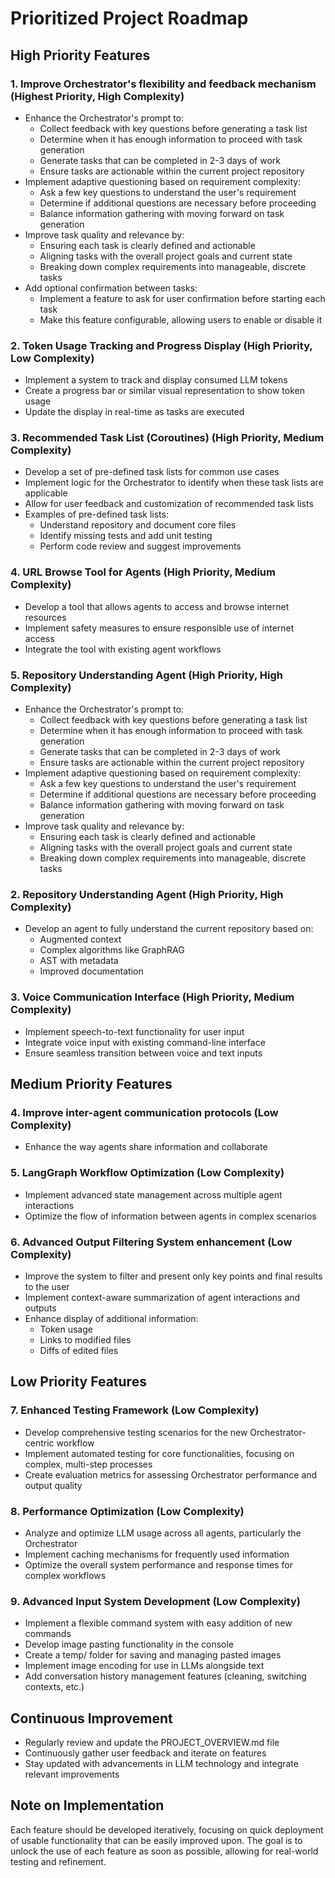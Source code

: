 # Prioritized Project Roadmap

## High Priority Features

### 1. Improve Orchestrator's flexibility and feedback mechanism (Highest Priority, High Complexity)
- Enhance the Orchestrator's prompt to:
  - Collect feedback with key questions before generating a task list
  - Determine when it has enough information to proceed with task generation
  - Generate tasks that can be completed in 2-3 days of work
  - Ensure tasks are actionable within the current project repository
- Implement adaptive questioning based on requirement complexity:
  - Ask a few key questions to understand the user's requirement
  - Determine if additional questions are necessary before proceeding
  - Balance information gathering with moving forward on task generation
- Improve task quality and relevance by:
  - Ensuring each task is clearly defined and actionable
  - Aligning tasks with the overall project goals and current state
  - Breaking down complex requirements into manageable, discrete tasks
- Add optional confirmation between tasks:
  - Implement a feature to ask for user confirmation before starting each task
  - Make this feature configurable, allowing users to enable or disable it

### 2. Token Usage Tracking and Progress Display (High Priority, Low Complexity)
- Implement a system to track and display consumed LLM tokens
- Create a progress bar or similar visual representation to show token usage
- Update the display in real-time as tasks are executed

### 3. Recommended Task List (Coroutines) (High Priority, Medium Complexity)
- Develop a set of pre-defined task lists for common use cases
- Implement logic for the Orchestrator to identify when these task lists are applicable
- Allow for user feedback and customization of recommended task lists
- Examples of pre-defined task lists:
  - Understand repository and document core files
  - Identify missing tests and add unit testing
  - Perform code review and suggest improvements

### 4. URL Browse Tool for Agents (High Priority, Medium Complexity)
- Develop a tool that allows agents to access and browse internet resources
- Implement safety measures to ensure responsible use of internet access
- Integrate the tool with existing agent workflows

### 5. Repository Understanding Agent (High Priority, High Complexity)
- Enhance the Orchestrator's prompt to:
  - Collect feedback with key questions before generating a task list
  - Determine when it has enough information to proceed with task generation
  - Generate tasks that can be completed in 2-3 days of work
  - Ensure tasks are actionable within the current project repository
- Implement adaptive questioning based on requirement complexity:
  - Ask a few key questions to understand the user's requirement
  - Determine if additional questions are necessary before proceeding
  - Balance information gathering with moving forward on task generation
- Improve task quality and relevance by:
  - Ensuring each task is clearly defined and actionable
  - Aligning tasks with the overall project goals and current state
  - Breaking down complex requirements into manageable, discrete tasks

### 2. Repository Understanding Agent (High Priority, High Complexity)
- Develop an agent to fully understand the current repository based on:
  - Augmented context
  - Complex algorithms like GraphRAG
  - AST with metadata
  - Improved documentation

### 3. Voice Communication Interface (High Priority, Medium Complexity)
- Implement speech-to-text functionality for user input
- Integrate voice input with existing command-line interface
- Ensure seamless transition between voice and text inputs

## Medium Priority Features

### 4. Improve inter-agent communication protocols (Low Complexity)
- Enhance the way agents share information and collaborate

### 5. LangGraph Workflow Optimization (Low Complexity)
- Implement advanced state management across multiple agent interactions
- Optimize the flow of information between agents in complex scenarios

### 6. Advanced Output Filtering System enhancement (Low Complexity)
- Improve the system to filter and present only key points and final results to the user
- Implement context-aware summarization of agent interactions and outputs
- Enhance display of additional information:
  - Token usage
  - Links to modified files
  - Diffs of edited files

## Low Priority Features

### 7. Enhanced Testing Framework (Low Complexity)
- Develop comprehensive testing scenarios for the new Orchestrator-centric workflow
- Implement automated testing for core functionalities, focusing on complex, multi-step processes
- Create evaluation metrics for assessing Orchestrator performance and output quality

### 8. Performance Optimization (Low Complexity)
- Analyze and optimize LLM usage across all agents, particularly the Orchestrator
- Implement caching mechanisms for frequently used information
- Optimize the overall system performance and response times for complex workflows

### 9. Advanced Input System Development (Low Complexity)
- Implement a flexible command system with easy addition of new commands
- Develop image pasting functionality in the console
- Create a temp/ folder for saving and managing pasted images
- Implement image encoding for use in LLMs alongside text
- Add conversation history management features (cleaning, switching contexts, etc.)

## Continuous Improvement
- Regularly review and update the PROJECT_OVERVIEW.md file
- Continuously gather user feedback and iterate on features
- Stay updated with advancements in LLM technology and integrate relevant improvements

## Note on Implementation
Each feature should be developed iteratively, focusing on quick deployment of usable functionality that can be easily improved upon. The goal is to unlock the use of each feature as soon as possible, allowing for real-world testing and refinement.